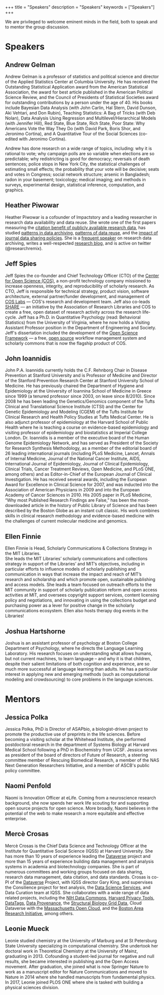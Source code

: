 +++
title = "Speakers"
description = "Speakers"
keywords = ["Speakers"]
+++

We are privileged to welcome eminent minds in the field, both to speak and to mentor the group discussion.

# Speakers

## Andrew Gelman

Andrew Gelman is a professor of statistics and political science and director of the Applied Statistics Center at Columbia University. He has received the Outstanding Statistical Application award from the American Statistical Association, the award for best article published in the American Political Science Review, and the Council of Presidents of Statistical Societies award for outstanding contributions by a person under the age of 40. His books include Bayesian Data Analysis (with John Carlin, Hal Stern, David Dunson, Aki Vehtari, and Don Rubin), Teaching Statistics: A Bag of Tricks (with Deb Nolan), Data Analysis Using Regression and Multilevel/Hierarchical Models (with Jennifer Hill), Red State, Blue State, Rich State, Poor State: Why Americans Vote the Way They Do (with David Park, Boris Shor, and Jeronimo Cortina), and A Quantitative Tour of the Social Sciences (co-edited with Jeronimo Cortina).

Andrew has done research on a wide range of topics, including: why it is rational to vote; why campaign polls are so variable when elections are so predictable; why redistricting is good for democracy; reversals of death sentences; police stops in New York City, the statistical challenges of estimating small effects; the probability that your vote will be decisive; seats and votes in Congress; social network structure; arsenic in Bangladesh; radon in your basement; toxicology; medical imaging; and methods in surveys, experimental design, statistical inference, computation, and graphics.

## Heather Piwowar

Heather Piwowar is a cofounder of Impactstory and a leading researcher in research data availability and data reuse. She wrote one of the first papers measuring the [citation benefit of publicly available research data](http://www.plosone.org/article/info:doi/10.1371/journal.pone.0000308), has studied [patterns in data archiving](http://www.plosone.org/article/info:doi/10.1371/journal.pone.0018657), [patterns of data reuse](https://peerj.com/preprints/1/), and the [impact of journal data sharing policies](http://researchremix.wordpress.com/2010/10/12/journalpolicyproposal). She is a [frequent speaker](http://www.slideshare.net/hpiwowar) on research data archiving, writes a well-respected [research blog](http://researchremix.wordpress.com/), and is active on twitter (@researchremix).

## Jeff Spies

Jeff Spies the co-founder and Chief Technology Officer (CTO) of the [Center for Open Science (COS)](http://cos.io/), a non-profit technology company missioned to increase openness, integrity, and reproducibility of scholarly research. As CTO, Jeff is responsible for technical strategy, product vision, software architecture, external partner/funder development, and management of [COS Labs](http://github.com/cos-labs) — COS's research and development team. Jeff also co-leads [SHARE](http://share-research.org/) — an initiative by the Association of Research Libraries and COS to create a free, open dataset of research activity across the research life-cycle. Jeff has a Ph.D. in Quantitative Psychology (read: Behavioral Statistics) from the University of Virginia, where he now holds a Visiting Assistant Professor position in the Department of Engineering and Society. Jeff's dissertation included the development of the [Open Science Framework](http://osf.io/) — a free, [open source](http://github.com/centerforopenscience) workflow management system and scholarly commons that is now the flagship product of COS.

## John Ioannidis

John P.A. Ioannidis currently holds the C.F. Rehnborg Chair in Disease Prevention at Stanford University and is Professor of Medicine and Director of the Stanford Prevention Research Center at Stanford University School of Medicine.  He has previously chaired the Department of Hygiene and Epidemiology at the University of Ioannina School of Medicine in Greece since 1999 (a tenured professor since 2003, on leave since 8/2010). Since 2008 he has been leading the Genetics/Genomics component of the Tufts Clinical and Translational Science Institute (CTSI) and the Center for Genetic Epidemiology and Modeling (CGEM) of the Tufts Institute for Clinical Research and Health Policy Studies at Tufts Medical Center. He is also adjunct professor of epidemiology at the Harvard School of Public Health where he is teaching a course on evidence-based epidemiology and visiting professor of epidemiology and biostatistics at Imperial College London. Dr. Ioannidis is a member of the executive board of the Human Genome Epidemiology Network, and has served as President of the Society for Research Synthesis Methodology, as a member of the editorial board of 26 leading international journals (including PLoS Medicine, Lancet, Annals of Internal Medicine, Journal of the National Cancer Institute, AIDS, International Journal of Epidemiology, Journal of Clinical Epidemiology, Clinical Trials, Cancer Treatment Reviews, Open Medicine, and PLoS ONE, among others) and as Editor-in-Chief of the European Journal of Clinical Investigation. He has received several awards, including the European Award for Excellence in Clinical Science for 2007, and was inducted into the Association of American Physicians in 2009 and into the European Academy of Cancer Sciences in 2010. His 2005 paper in PLoS Medicine, “Why most Published Research Findings are False,” has been the most-downloaded article in the history of Public Library of Science and has been described by the Boston Globe as an instant cult classic. His work combines skills in clinical research methodology and evidence-based medicine with the challenges of current molecular medicine and genomics.

## Ellen Finnie

Ellen Finnie is Head, Scholarly Communications & Collections Strategy in the MIT Libraries.  
She leads the MIT Libraries’ scholarly communications and collections strategy in support of the Libraries’ and MIT’s objectives, including in particular efforts to influence models of scholarly publishing and communication in ways that increase the impact and reach of MIT’s research and scholarship and which promote open, sustainable publishing and access models.  She leads a team focused on outreach efforts to the MIT community in support of scholarly publication reform and open access activities at MIT, and oversees copyright support services, content licensing policy and negotiations, and innovating in using the collections budget and purchasing power as a lever for positive change in the scholarly communications ecosystem. Ellen also hosts therapy dog events in the Libraries!

## Joshua Hartshorne

Joshua is an assistant professor of psychology at Boston College Department of Psychology, where he directs the Language Learning Laboratory. His research focuses on understanding what allows humans, but not current machines, to learn language – and why it is that children, despite their salient limitations of both cognition and experience, are so much more successful at language learning than adults. He has a particular interest in applying new and emerging methods (such as computational modeling and crowdsourcing) to core problems in the language sciences.

# Mentors

## Jessica Polka

Jessica Polka, PhD is Director of ASAPbio, a biologist-driven project to promote the productive use of preprints in the life sciences. Before becoming a visiting scholar at the Whitehead Institute, she performed postdoctoral research in the department of Systems Biology at Harvard Medical School following a PhD in Biochemistry from UCSF. Jessica serves as president of the board of directors of Future of Research, a steering committee member of Rescuing Biomedical Research, a member of the NAS Next Generation Researchers Initiative, and a member of ASCB's public policy committee.

## Naomi Penfold

Naomi is Innovation Officer at eLife. Coming from a neuroscience research background, she now spends her work life scouting for and supporting open source projects for open science. More broadly, Naomi believes in the potential of the web to make research a more equitable and effective enterprise.

## Mercè Crosas

Mercè Crosas is the Chief Data Science and Technology Officer at the Institute for Quantitative Social Science (IQSS) at Harvard University. She has more than 10 years of experience leading the [Dataverse](https://scholar.harvard.edu/mercecrosas/dataverse.org) project and more than 15 years of experience building data management and analysis systems in academia and biotechnology companies. She is part of numerous committees and working groups focused on data sharing, research data management, data citation, and data standards. Crosas is co-PI of the [Dataverse](https://scholar.harvard.edu/mercecrosas/dataverse.org) Project, with IQSS director Gary King, and supervises the Consilience project for text analysis, the [Data Science Services](http://dss.iq.harvard.edu/), and Data Curation team at IQSS. She collaborates with a wide range of data related projects, including the [NIH Data Commons](https://commonfund.nih.gov/bd2k/commons/awardees), [Harvard Privacy Tools](http://privacytools.seas.harvard.edu/), [DataTags](http://datatags.org/), [Data Provenance](http://projects.iq.harvard.edu/dataprovenance), the [Structural Biology Grid Data](https://data.sbgrid.org/), Cloud Dataverse with the [Massachusetts Open Cloud](https://info.massopencloud.org/), and the [Boston Area Research Initiative](https://www.northeastern.edu/csshresearch/bostonarearesearchinitiative/), among others.

## Leonie Mueck

Leonie studied chemistry at the University of Marburg and at St Petersburg State University specializing in computational chemistry. She undertook her doctoral work in Theoretical Chemistry at the University of Mainz, graduating in 2013. Cofounding a student-led journal for negative and null results, she became interested in publishing and the Open Access movement. After graduation, she joined what is now Springer Nature to work as a manuscript editor for Nature Communications and moved to Nature in 2014 where she handled manuscripts from fundamental physics. In 2017, Leonie joined PLOS ONE where she is tasked with building a physical sciences division.
